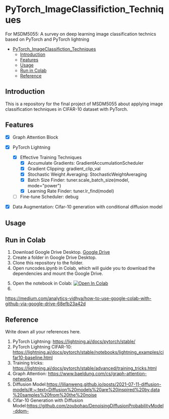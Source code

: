 # PyTorch_ImageClassifiction_Techniques

For MSDM5055: A survey on deep learning image classification technics based on PyTorch and PyTorch lightning

- [PyTorch\_ImageClassifiction\_Techniques](#pytorch_imageclassifiction_techniques)
  - [Introduction](#introduction)
  - [Features](#features)
  - [Usage](#usage)
  - [Run in Colab](#run-in-colab)
  - [Reference](#reference)




## Introduction
This is a repository for the final project of MSDM5055 about applying image classification techniques in CIFAR-10 dataset with PyTorch.


## Features
- [x] Graph Attention Block
- [x] PyTorch Lightning
  - [x] Effective Training Techniques
    - [x] Accumulate Gradients: GradientAccumulationScheduler
    - [x] Gradient Clipping: gradient_clip_val
    - [x] Stochastic Weight Averaging: StochasticWeightAveraging
    - [x] Batch Size Finder: tuner.scale_batch_size(model, mode="power")
    - [x] Learning Rate Finder: tuner.lr_find(model)
  - [ ] Fine-tune Scheduler: debug
- [x] Data Augmentation: Cifar-10 generation with conditional diffusion model



## Usage

## Run in Colab
1. Download Google Drive Desktop. [Google Drive](https://www.google.com/drive/download/)
2. Create a folder in Google Drive Desktop. 
3. Clone this repository to the folder.
4. Open runcodes.ipynb in Colab, which will guide you to download the dependencies and mount the Google Drive.


<!-- todo: directly open notebook in colab -->
5. Open the notebook in Colab: [![Open In Colab](https://colab.research.google.com/assets/colab-badge.svg)](https://colab.research.google.com/github/LucaJiang/PyTorch_ImageClassifiction_Techniques/blob/main/PyTorch_ImageClassifiction_Techniques.ipynb)
6. 

https://medium.com/analytics-vidhya/how-to-use-google-colab-with-github-via-google-drive-68efb23a42d






## Reference
Write down all your references here. 
1. PyTorch Lightning: https://lightning.ai/docs/pytorch/stable/
2. PyTorch Lightning CIFAR-10: https://lightning.ai/docs/pytorch/stable/notebooks/lightning_examples/cifar10-baseline.html
3. Training tricks: https://lightning.ai/docs/pytorch/stable/advanced/training_tricks.html
4. Graph Attention: https://www.baeldung.com/cs/graph-attention-networks
5. Diffusion Model:https://lilianweng.github.io/posts/2021-07-11-diffusion-models/#:~:text=Diffusion%20models%20are%20inspired%20by,data%20samples%20from%20the%20noise
6. Cifar-10 Generation with Diffusion Model:https://github.com/zoubohao/DenoisingDiffusionProbabilityModel-ddpm-
